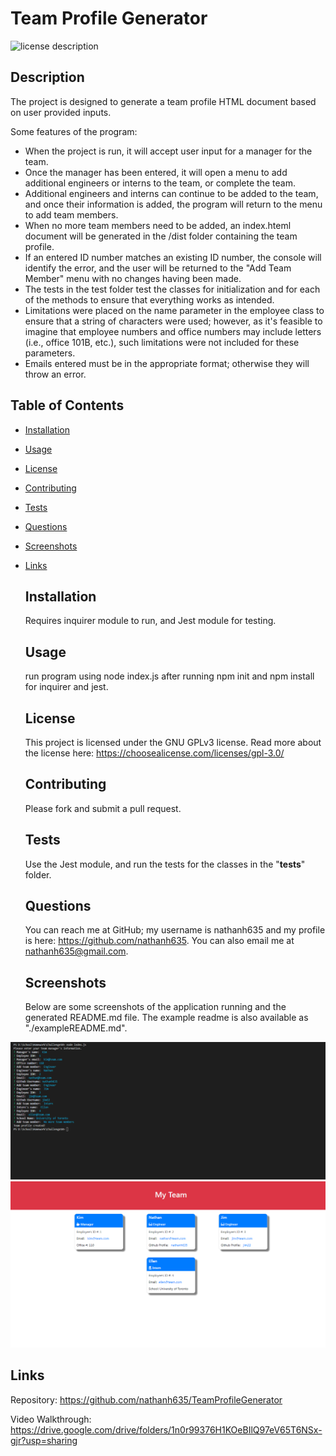 # Team Profile Generator
  ![license description](https://img.shields.io/badge/license-GNU_GPLv3-blue)

  ## Description

  The project is designed to generate a team profile HTML document based on user provided inputs.

  Some features of the program:
  -  When the project is run, it will accept user input for a manager for the team.
  -  Once the manager has been entered, it will open a menu to add additional engineers or interns to the team, or complete the team.
  -  Additional engineers and interns can continue to be added to the team, and once their information is added, the program will return to the menu to add team members.
  -  When no more team members need to be added, an index.hteml document will be generated in the /dist folder containing the team profile.
  -  If an entered ID number matches an existing ID number, the console will identify the error, and the user will be returned to the "Add Team Member" menu with no changes having been made.
  -  The tests in the test folder test the classes for initialization and for each of the methods to ensure that everything works as intended.
  -  Limitations were placed on the name parameter in the employee class to ensure that a string of characters were used; however, as it's feasible to imagine that employee numbers and office numbers may include letters (i.e., office 101B, etc.), such limitations were not included for these parameters.
  -  Emails entered must be in the appropriate format; otherwise they will throw an error.

## Table of Contents

- [Installation](#installation)
- [Usage](#usage)
- [License](#License)
- [Contributing](#contributing)
- [Tests](#tests)
- [Questions](#questions)
- [Screenshots](#screenshots)
- [Links](#links)

  ## Installation

  Requires inquirer module to run, and Jest module for testing.

  ## Usage

  run program using node index.js after running npm init and npm install for inquirer and jest.

  ## License

  This project is licensed under the GNU GPLv3 license. Read more about the license here:
  https://choosealicense.com/licenses/gpl-3.0/
  

  ## Contributing

  Please fork and submit a pull request.

  ## Tests

  Use the Jest module, and run the tests for the classes in the "__tests__" folder.

  ## Questions

  You can reach me at GitHub; my username is nathanh635 and my profile is here: https://github.com/nathanh635. 
  You can also email me at nathanh635@gmail.com. 
  
  ## Screenshots

  Below are some screenshots of the application running and the generated README.md file. The example readme is also available as "./exampleREADME.md".

![terminal input](./assets/images/screenshot-terminal.PNG)
![generated profile](./assets/images/screenshot.PNG)

  
## Links

  Repository: https://github.com/nathanh635/TeamProfileGenerator
  
  Video Walkthrough: https://drive.google.com/drive/folders/1n0r99376H1KOeBIlQ97eV65T6NSx-gjr?usp=sharing

